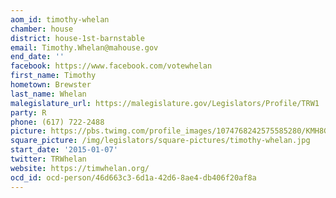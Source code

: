 ```yaml
---
aom_id: timothy-whelan
chamber: house
district: house-1st-barnstable
email: Timothy.Whelan@mahouse.gov
end_date: ''
facebook: https://www.facebook.com/votewhelan
first_name: Timothy
hometown: Brewster
last_name: Whelan
malegislature_url: https://malegislature.gov/Legislators/Profile/TRW1
party: R
phone: (617) 722-2488
picture: https://pbs.twimg.com/profile_images/1074768242575585280/KMH8Gm8a_400x400.jpg
square_picture: /img/legislators/square-pictures/timothy-whelan.jpg
start_date: '2015-01-07'
twitter: TRWhelan
website: https://timwhelan.org/
ocd_id: ocd-person/46d663c3-6d1a-42d6-8ae4-db406f20af8a
---
```

